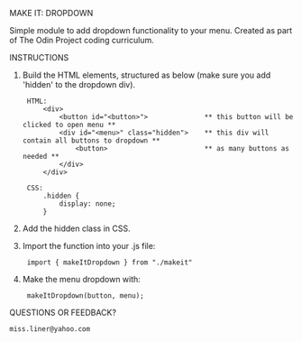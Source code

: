 MAKE IT: DROPDOWN

Simple module to add dropdown functionality to your menu. Created as part of The Odin Project
coding curriculum.

INSTRUCTIONS

1. Build the HTML elements, structured as below (make sure you add 'hidden' to the dropdown div).


        HTML:
            <div>
                <button id="<button>">              ** this button will be clicked to open menu **
                <div id="<menu>" class="hidden">    ** this div will contain all buttons to dropdown **
                    <button>                        ** as many buttons as needed **
                </div>
            </div>

        CSS:
            .hidden {
                display: none;
            }

2. Add the hidden class in CSS.

3. Import the function into your .js file:


        import { makeItDropdown } from "./makeit"

4. Make the menu dropdown with:


        makeItDropdown(button, menu);

QUESTIONS OR FEEDBACK?

    miss.liner@yahoo.com